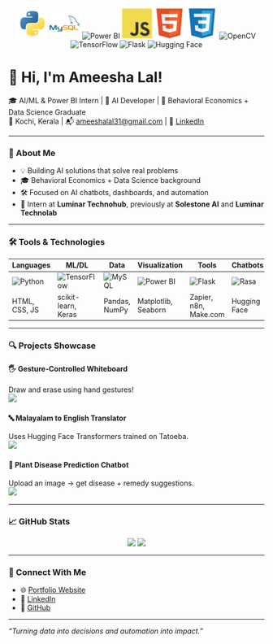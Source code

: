 <p align="center">
  <img src="https://raw.githubusercontent.com/devicons/devicon/master/icons/python/python-original.svg" width="60" alt="Python" />
  <img src="https://raw.githubusercontent.com/devicons/devicon/master/icons/mysql/mysql-original-wordmark.svg" width="60" alt="MySQL" />
  <img src="https://img.icons8.com/color/96/power-bi.png" width="60" alt="Power BI" />
  <img src="https://raw.githubusercontent.com/devicons/devicon/master/icons/javascript/javascript-original.svg" width="60" alt="JavaScript" />
  <img src="https://raw.githubusercontent.com/devicons/devicon/master/icons/html5/html5-original.svg" width="60" alt="HTML5" />
  <img src="https://raw.githubusercontent.com/devicons/devicon/master/icons/css3/css3-original.svg" width="60" alt="CSS3" />
  <img src="https://upload.wikimedia.org/wikipedia/commons/3/37/Opencv_logo_white.svg" width="60" alt="OpenCV" />
  <img src="https://cdn.worldvectorlogo.com/logos/tensorflow-2.svg" width="60" alt="TensorFlow" />
  <img src="https://cdn.worldvectorlogo.com/logos/flask.svg" width="60" alt="Flask" />
  <img src="https://huggingface.co/datasets/huggingface/brand-assets/resolve/main/hf-logo-with-title.svg" width="90" alt="Hugging Face" />
</p>

# 👋 Hi, I'm Ameesha Lal!

🎓 AI/ML & Power BI Intern | 🤖 AI Developer | 🧠 Behavioral Economics + Data Science Graduate  
📍 Kochi, Kerala | 📬 ameeshalal31@gmail.com | 🔗 [LinkedIn](https://linkedin.com/in/ameesha-lal)

---

### 🚀 About Me

- 💡 Building AI solutions that solve real problems
- 🎓 Behavioral Economics + Data Science background
- 🛠️ Focused on AI chatbots, dashboards, and automation
- 💼 Intern at **Luminar Technohub**, previously at **Solestone AI** and **Luminar Technolab**

---

### 🛠️ Tools & Technologies

| Languages | ML/DL | Data | Visualization | Tools | Chatbots |
|----------|--------|------|----------------|-------|----------|
| ![Python](https://img.shields.io/badge/Python-3776AB?style=for-the-badge&logo=python&logoColor=white) | ![TensorFlow](https://img.shields.io/badge/TensorFlow-FF6F00?style=for-the-badge&logo=tensorflow&logoColor=white) | ![MySQL](https://img.shields.io/badge/MySQL-4479A1?style=for-the-badge&logo=mysql&logoColor=white) | ![Power BI](https://img.shields.io/badge/Power_BI-F2C811?style=for-the-badge&logo=powerbi&logoColor=black) | ![Flask](https://img.shields.io/badge/Flask-000000?style=for-the-badge&logo=flask&logoColor=white) | ![Rasa](https://img.shields.io/badge/Rasa-4B8BBE?style=for-the-badge&logo=rasa&logoColor=white) |
| HTML, CSS, JS | scikit-learn, Keras | Pandas, NumPy | Matplotlib, Seaborn | Zapier, n8n, Make.com | Hugging Face |

---

### 🔍 Projects Showcase

#### 🖐 Gesture-Controlled Whiteboard
Draw and erase using hand gestures!  
<img src="https://user-images.githubusercontent.com/59678435/202735722-fdaea400-beb9-4a38-ae03-808f3e4726a1.gif" width="500"/>

#### 🔤 Malayalam to English Translator  
Uses Hugging Face Transformers trained on Tatoeba.  
<img src="https://huggingface.co/datasets/huggingface/documentation-images/resolve/main/transformers_doc.png" width="500"/>

#### 🌿 Plant Disease Prediction Chatbot  
Upload an image → get disease + remedy suggestions.  
<img src="https://miro.medium.com/v2/resize:fit:720/format:webp/1*7rXDN7Fcj_V1eGo1hbb_lw.png" width="500"/>

---

### 📈 GitHub Stats

<p align="center">
  <img src="https://github-readme-stats.vercel.app/api?username=ameesha12345&show_icons=true&theme=radical" width="48%" />
  <img src="https://github-readme-stats.vercel.app/api/top-langs/?username=ameesha12345&layout=compact&theme=radical" width="48%" />
</p>

---

### 🔗 Connect With Me

- 🌐 [Portfolio Website](https://ameeshalal17.wixsite.com/ameesha-lal-4)
- 💼 [LinkedIn](https://linkedin.com/in/ameesha-lal)
- 🐙 [GitHub](https://github.com/ameesha12345)

---

_“Turning data into decisions and automation into impact.”_
